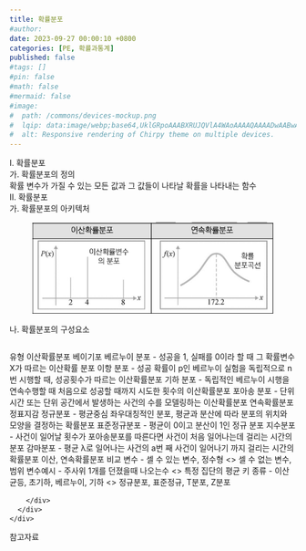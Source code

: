 ```yaml
---
title: 확률분포
#author: 
date: 2023-09-27 00:00:10 +0800
categories: [PE, 확률과통계]
published: false
#tags: []
#pin: false
#math: false
#mermaid: false
#image:
#  path: /commons/devices-mockup.png
#  lqip: data:image/webp;base64,UklGRpoAAABXRUJQVlA4WAoAAAAQAAAADwAABwAAQUxQSDIAAAARL0AmbZurmr57yyIiqE8oiG0bejIYEQTgqiDA9vqnsUSI6H+oAERp2HZ65qP/VIAWAFZQOCBCAAAA8AEAnQEqEAAIAAVAfCWkAALp8sF8rgRgAP7o9FDvMCkMde9PK7euH5M1m6VWoDXf2FkP3BqV0ZYbO6NA/VFIAAAA
#  alt: Responsive rendering of Chirpy theme on multiple devices.
---
```


<div class="post-wrap">
  <div class="para">
    <div class="para-title">
      I. 확률분포
    </div>
    <div class="para-cntnt">
      <div class="para">
        <div class="para-title">
          가. 확률분포의 정의
        </div>
        <div class="para-cntnt">
            확률 변수가 가질 수 있는 모든 값과 그 값들이 나타날 확률을 나타내는 함수
        </div>
      </div>
    </div>
  </div>
  
  <div class="para">
    <div class="para-title">
      II. 확률분포
    </div>
    <div class="para-cntnt">
      <div class="para">
        <div class="para-title">
          가. 확률분포의 아키텍처
        </div>
        <div class="para-cntnt">
          <figure class="post-figure">
            <img src="/assets/img/posts/확률분포.png" alt="확률분포">
<!--            <figcaption>Source: Unveiling the Metaverse: Exploring Emerging Trends, Multifaceted Perspectives, and Future Challenges</figcaption>-->
          </figure>
        </div>
      </div>
      <div class="para">
        <div class="para-title">
          나. 확률분포의 구성요소
        </div>
        <div class="para-cntnt">
          <table class="post-table">
          </table>
          유형
  이산확률분포 베이기포
    베르누이 분포 - 성공을 1, 실패를 0이라 할 때 그 확률변수 X가 따르는 이산확률 분포
    이항 분포 - 성공 확률이 p인 베르누이 실험을 독립적으로 n번 시행할 때, 성공횟수가 따르는 이산확률분포
    기하 분포 - 독립적인 베르누이 시행을 연속수행할 때 처음으로 성공할 때까지 시도한 횟수의 이산확률분포
    포아송 분포 -  단위 시간 또는 단위 공간에서 발생하는 사건의 수를 모델링하는 이산확률분포
  연속확률분포  정표지감
    정규분포 - 평균중심 좌우대칭적인 분포, 평균과 분산에 따라 분포의 위치와 모양을 결정하는 확률분포
    표준정규분포 - 평균이 0이고 분산이 1인 정규 분포
    지수분포 - 사건이 일어날 횟수가 포아송분포를 따른다면 사건이 처음 일어나는데 걸리는 시간의 분포
    감마분포 - 평균 λ로 일어나는 사건의 a번 째 사건이 일어나기 까지 걸리는 시간의 확률분포
이산, 연속확률분포 비교
  변수 - 셀 수 있는 변수, 정수형 &lt;&gt; 셀 수 없는 변수, 범위
  변수예시 - 주사위 1개를 던졌을때 나오는수 &lt;&gt; 특정 집단의 평균 키
  종류 - 이산균등, 초기하, 베르누이, 기하 &lt;&gt; 정규분포, 표준정규, T분포, Z분포

        </div>
      </div>
    </div>
  </div>

  <div class="refr-wrap">
    <div class="refr-title">
        참고자료
    </div>
    <ol class="refr-list">
    <!--    <li>(나현식, 최대선) <a target="_blank" href="https://scienceon.kisti.re.kr/commons/util/originalView.do?cn=JAKO202225948430499&oCn=JAKO202225948430499&dbt=JAKO&journal=NJOU00291864">메타버스 보안 위협 요소 및 대응 방안 검토</a></li>-->
    <!--    <li>(M. Uddin, S. Manickam, H. Ullah, M. Obaidat and A. Dandoush) <a target="_blank" href="https://ieeexplore.ieee.org/abstract/document/10138386">Unveiling the Metaverse: Exploring Emerging Trends, Multifaceted Perspectives, and Future Challenges</a></li>-->
    </ol>
  </div>
</div>
